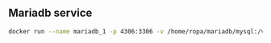 ## Mariadb service
```bash
docker run --name mariadb_1 -p 4306:3306 -v /home/ropa/mariadb/mysql:/var/lib/mysql --restart unless-stopped -e MYSQL_ROOT_PASWORD=root -d mariadb
```
